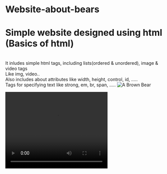 # Website-about-bears
<h1>Simple website designed using html (Basics of html)</h1>
<br>It inludes simple html tags, including lists(ordered & unordered), image & video tags
<br>Like img, video..
<br>Also includes about attributes like width, height, control, id, .....
<br>Tags for specifying text like strong, em, br, span, .....

<img src="https://content.codecademy.com/courses/web-101/web101-image_brownbear.jpg" alt="A Brown Bear"/>

<video src="https://content.codecademy.com/courses/freelance-1/unit-1/lesson-2/htmlcss1-vid_brown-bear.mp4" width="320" height="240" controls>Video not supported</video>
